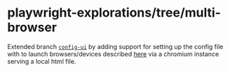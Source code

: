 # playwright-explorations/tree/multi-browser
Extended branch [`config-ui`](https://github.com/iskandarreza/playwright-explorations/tree/config-ui) by adding support for setting up the config file with to launch browsers/devices described [here](https://github.com/microsoft/playwright/blob/main/packages/playwright-core/src/server/deviceDescriptorsSource.json) via a chromium instance serving a local html file.
